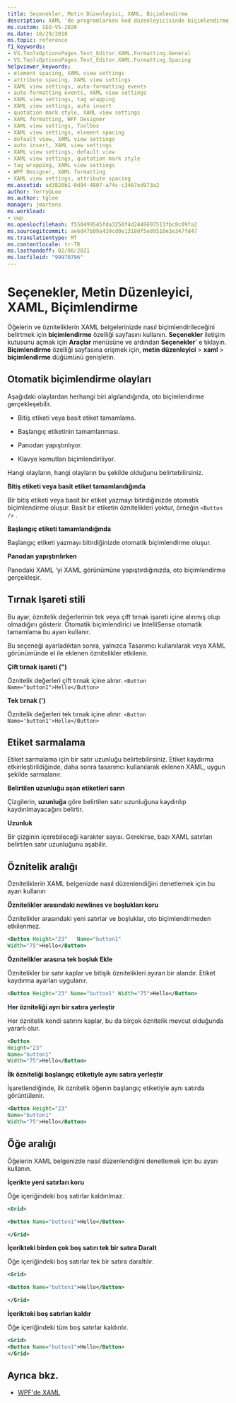 ```yaml
---
title: Seçenekler, Metin Düzenleyici, XAML, Biçimlendirme
description: XAML 'de programlarken kod düzenleyicisinde biçimlendirme kodu seçeneklerini ayarlamak için biçimlendirme seçenekleri sayfasını ve alt sayfalarını nasıl kullanacağınızı öğrenin.
ms.custom: SEO-VS-2020
ms.date: 10/29/2018
ms.topic: reference
f1_keywords:
- VS.ToolsOptionsPages.Text_Editor.XAML.Formatting.General
- VS.ToolsOptionsPages.Text_Editor.XAML.Formatting.Spacing
helpviewer_keywords:
- element spacing, XAML view settings
- attribute spacing, XAML view settings
- XAML view settings, auto-formatting events
- auto-formatting events, XAML view settings
- XAML view settings, tag wrapping
- XAML view settings, auto insert
- quotation mark style, XAML view settings
- XAML formatting, WPF Designer
- XAML view settings, Toolbox
- XAML view settings, element spacing
- default view, XAML view settings
- auto insert, XAML view settings
- XAML view settings, default view
- XAML view settings, quotation mark style
- tag wrapping, XAML view settings
- WPF Designer, XAML formatting
- XAML view settings, attribute spacing
ms.assetid: ad3820b1-0d94-4807-a74c-c3467ed973a2
author: TerryGLee
ms.author: tglee
manager: jmartens
ms.workload:
- uwp
ms.openlocfilehash: f550499545fda3250f4d2449697513fbc8c09fa2
ms.sourcegitcommit: ae6d47b09a439cd0e13180f5e89510e3e347fd47
ms.translationtype: MT
ms.contentlocale: tr-TR
ms.lasthandoff: 02/08/2021
ms.locfileid: "99970796"
---
```

# <a name="options-text-editor-xaml-formatting"></a>Seçenekler, Metin Düzenleyici, XAML, Biçimlendirme

Öğelerin ve özniteliklerin XAML belgelerinizde nasıl biçimlendirileceğini belirtmek için **biçimlendirme** özelliği sayfasını kullanın. **Seçenekler** iletişim kutusunu açmak için **Araçlar** menüsüne ve ardından **Seçenekler**' e tıklayın. **Biçimlendirme** özelliği sayfasına erişmek için, **metin düzenleyici**  >  **xaml**  >  **biçimlendirme** düğümünü genişletin.

## <a name="auto-formatting-events"></a>Otomatik biçimlendirme olayları

Aşağıdaki olaylardan herhangi biri algılandığında, oto biçimlendirme gerçekleşebilir.

- Bitiş etiketi veya basit etiket tamamlama.

- Başlangıç etiketinin tamamlanması.

- Panodan yapıştırılıyor.

- Klavye komutları biçimlendiriliyor.

Hangi olayların, hangi olayların bu şekilde olduğunu belirtebilirsiniz.

**Bitiş etiketi veya basit etiket tamamlandığında**

Bir bitiş etiketi veya basit bir etiket yazmayı bitirdiğinizde otomatik biçimlendirme oluşur. Basit bir etiketin öznitelikleri yoktur, örneğin `<Button />` .

**Başlangıç etiketi tamamlandığında**

Başlangıç etiketi yazmayı bitirdiğinizde otomatik biçimlendirme oluşur.

**Panodan yapıştırılırken**

Panodaki XAML 'yi XAML görünümüne yapıştırdığınızda, oto biçimlendirme gerçekleşir.

## <a name="quotation-mark-style"></a>Tırnak Işareti stili

Bu ayar, öznitelik değerlerinin tek veya çift tırnak işareti içine alınmış olup olmadığını gösterir. Otomatik biçimlendirici ve IntelliSense otomatik tamamlama bu ayarı kullanır.

Bu seçeneği ayarladıktan sonra, yalnızca Tasarımcı kullanılarak veya XAML görünümünde el ile eklenen öznitelikler etkilenir.

**Çift tırnak işareti (")**

Öznitelik değerleri çift tırnak içine alınır.
`<Button Name="button1">Hello</Button>`

**Tek tırnak (')**

Öznitelik değerleri tek tırnak içine alınır.
`<Button Name='button1'>Hello</Button>`

## <a name="tag-wrapping"></a>Etiket sarmalama

Etiket sarmalama için bir satır uzunluğu belirtebilirsiniz. Etiket kaydırma etkinleştirildiğinde, daha sonra tasarımcı kullanılarak eklenen XAML, uygun şekilde sarmalanır.

**Belirtilen uzunluğu aşan etiketleri sarın**

Çizgilerin, **uzunluğa** göre belirtilen satır uzunluğuna kaydırılıp kaydırılmayacağını belirtir.

**Uzunluk**

Bir çizginin içerebileceği karakter sayısı. Gerekirse, bazı XAML satırları belirtilen satır uzunluğunu aşabilir.

## <a name="attribute-spacing"></a>Öznitelik aralığı

Özniteliklerin XAML belgenizde nasıl düzenlendiğini denetlemek için bu ayarı kullanın

**Öznitelikler arasındaki newlines ve boşlukları koru**

Öznitelikler arasındaki yeni satırlar ve boşluklar, oto biçimlendirmeden etkilenmez.

```xml
<Button Height="23"   Name="button1"
Width="75">Hello</Button>
```

**Öznitelikler arasına tek boşluk Ekle**

Öznitelikler bir satır kaplar ve bitişik öznitelikleri ayıran bir alandır. Etiket kaydırma ayarları uygulanır.

```xml
<Button Height="23" Name="button1" Width="75">Hello</Button>
```

**Her özniteliği ayrı bir satıra yerleştir**

Her öznitelik kendi satırını kaplar, bu da birçok öznitelik mevcut olduğunda yararlı olur.

```xml
<Button
Height="23"
Name="button1"
Width="75">Hello</Button>
```

**İlk özniteliği başlangıç etiketiyle aynı satıra yerleştir**

İşaretlendiğinde, ilk öznitelik öğenin başlangıç etiketiyle aynı satırda görüntülenir.

```xml
<Button Height="23"
Name="button1"
Width="75">Hello</Button>
```

## <a name="element-spacing"></a>Öğe aralığı

Öğelerin XAML belgenizde nasıl düzenlendiğini denetlemek için bu ayarı kullanın.

**İçerikte yeni satırları koru**

Öğe içeriğindeki boş satırlar kaldırılmaz.

```xml
<Grid>

<Button Name="button1">Hello</Button>

</Grid>
```

**İçerikteki birden çok boş satırı tek bir satıra Daralt**

Öğe içeriğindeki boş satırlar tek bir satıra daraltılır.

```xml
<Grid>

<Button Name="button1">Hello</Button>

</Grid>
```

**İçerikteki boş satırları kaldır**

Öğe içeriğindeki tüm boş satırlar kaldırılır.

```xml
<Grid>
<Button Name="button1">Hello</Button>
</Grid>
```

## <a name="see-also"></a>Ayrıca bkz.

- [WPF'de XAML](/dotnet/framework/wpf/advanced/xaml-in-wpf)
